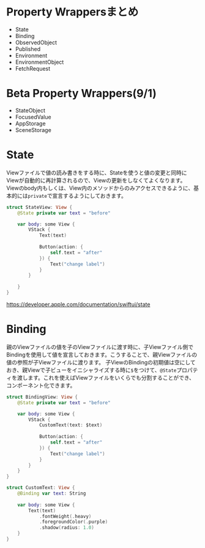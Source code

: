 # Property Wrappersまとめ
- State
- Binding
- ObservedObject
- Published
- Environment
- EnvironmentObject
- FetchRequest

# Beta Property Wrappers(9/1)
- StateObject
- FocusedValue
- AppStorage
- SceneStorage

# State
Viewファイルで値の読み書きをする時に、Stateを使うと値の変更と同時にViewが自動的に再計算されるので、Viewの更新をしなくてよくなります。
Viewのbody内もしくは、View内のメソッドからのみアクセスできるように、基本的には`private`で宣言するようにしておきます。

```swift
struct StateView: View {
    @State private var text = "before"

    var body: some View {
        VStack {
            Text(text)
            
            Button(action: {
                self.text = "after"
            }) {
                Text("change label")
            }
        }
        
    }
}

```
https://developer.apple.com/documentation/swiftui/state

# Binding
親のViewファイルの値を子のViewファイルに渡す時に、子Viewファイル側でBindingを使用して値を宣言しておきます。こうすることで、親Viewファイルの値の参照が子Viewファイルに渡ります。
子ViewのBindingの初期値は空にしておき、親Viewで子ビューをイニシャライズする時に`$`をつけて、`@State`プロパティを渡します。これを使えばViewファイルをいくらでも分割することができ、コンポーネント化できます。

```swift
struct BindingView: View {
    @State private var text = "before"

    var body: some View {
        VStack {
            CustomText(text: $text)
            
            Button(action: {
                self.text = "after"
            }) {
                Text("change label")
            }
        }
    }
}

struct CustomText: View {
    @Binding var text: String
    
    var body: some View {
        Text(text)
            .fontWeight(.heavy)
            .foregroundColor(.purple)
            .shadow(radius: 1.0)
    }
}
```
